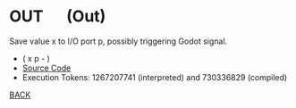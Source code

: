 # OUT &emsp; (Out)
Save value x to I/O port p, possibly triggering Godot signal.
* ( x p - )
* [Source Code](../words/amc_ext/Out.cs)
* Execution Tokens: 1267207741 (interpreted) and 730336829 (compiled)


[BACK](builtins.md#Out)

